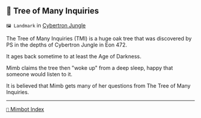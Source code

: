## 🌳 Tree of Many Inquiries

`🖼️ Landmark` in [Cybertron Jungle](<https://zeithalt.github.io/r/cybertron_jungle.html>)

The Tree of Many Inquiries (TMI) is a huge oak tree that was discovered by PS in the depths of Cybertron Jungle in Eon 472.

It ages back sometime to at least the Age of Darkness.

Mimb claims the tree then "woke up" from a deep sleep, happy that someone would listen to it.

It is believed that Mimb gets many of her questions from The Tree of Many Inquiries.

-----
[`📑` Mimbot Index](<https://zeithalt.github.io/r/#64c0>)
<!---
keywords: ps, cybertron, jungle, tree, many, inquiries, tmi, mimb
aliases: 
-->